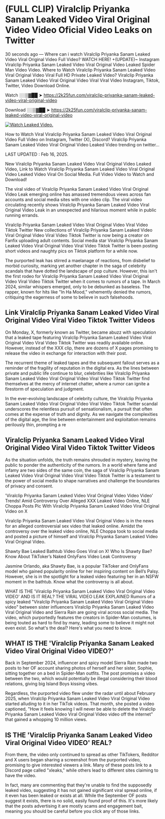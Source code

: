 # (FULL CLIP) Viralclip Priyanka Sanam Leaked Video Viral Original Video Video Oficial Video Leaks on Twitter

30 seconds ago — Where can i watch Viralclip Priyanka Sanam Leaked Video Viral Original Video Full Video? WATCH HERE! +(UPDATE)~ Instagram Viralclip Priyanka Sanam Leaked Video Viral Original Video Leaked Spider Man Video Video. Where to Watch Viralclip Priyanka Sanam Leaked Video Viral Original Video Viral Full HD Private Leaked Video? Viralclip Priyanka Sanam Leaked Video Viral Original Video Viral Viral Video Instagram, Tiktok, Twitter, Video Download Online.

Watch ░░▒▓██ ➤ https://2k25fun.com/viralclip-priyanka-sanam-leaked-video-viral-original-video

Download ░░▒▓██ ➤ https://2k25fun.com/viralclip-priyanka-sanam-leaked-video-viral-original-video

[![Watch Leaked Video.](https://miro.medium.com/v2/resize:fit:828/format:webp/1*cilzJN44JGOrTw9NJCrNHA.gif "Watch Leaked Video")](https://2k25fun.com/viralclip-priyanka-sanam-leaked-video-viral-original-video)

How to Watch Viral Viralclip Priyanka Sanam Leaked Video Viral Original Video Full Video on Instagram, Twitter (X), Discord? Viralclip Priyanka Sanam Leaked Video Viral Original Video Leaked Video trending on twitter...

LAST UPDATED : Feb 16, 2025.

New Viralclip Priyanka Sanam Leaked Video Viral Original Video Leaked Video, Link to Watch Viralclip Priyanka Sanam Leaked Video Viral Original Video Leaked Video Viral On Social Media. Full Video Video to Watch and Download!

The viral video of Viralclip Priyanka Sanam Leaked Video Viral Original Video Leak emerging online has amassed tremendous views across fan accounts and social media sites with one video clip. The viral video circulating recently shows Viralclip Priyanka Sanam Leaked Video Viral Original Video Leak in an unexpected and hilarious moment while in public running errands.

Viralclip Priyanka Sanam Leaked Video Viral Original Video Viral Video Tiktok Twitter New collections of Viralclip Priyanka Sanam Leaked Video Viral Original Video Viral Video Tiktok Twitter is now being a creator on Fanfix uploading adult contents. Social media star Viralclip Priyanka Sanam Leaked Video Viral Original Video Viral Video Tiktok Twitter is been posting short videos and naughty pics on Tiktok platform for a while now.

The purported leak has stirred a maelanage of reactions, from disbelief to morbid curiosity, marking yet another chapter in the saga of celebrity scandals that have dotted the landscape of pop culture. However, this isn't the first rodeo for Viralclip Priyanka Sanam Leaked Video Viral Original Video Viral Video Tiktok Twitter when it comes to rumors of a tape. In March 2024, similar whispers emerged, only to be debunked as baseless. The rapper, known for hits like "In Ha Mood," vehemently denied the rumors, critiquing the eagerness of some to believe in such falsehoods.

## Link Viralclip Priyanka Sanam Leaked Video Viral Original Video Viral Video Tiktok Twitter Videos

On Monday, X, formerly known as Twitter, became abuzz with speculation that a leaked tape featuring Viralclip Priyanka Sanam Leaked Video Viral Original Video Viral Video Tiktok Twitter was readily available online. However, instead of the XXX clip, there are dozens of X pages promising to release the video in exchange for interaction with their post.

The recurrent theme of leaked tapes and the subsequent fallout serves as a reminder of the fragility of reputation in the digital era. As the lines between private and public life continue to blur, celebrities like Viralclip Priyanka Sanam Leaked Video Viral Original Video Viral Video Tiktok Twitter find themselves at the mercy of internet chatter, where a rumor can ignite a firestorm of speculation and judgment.

In the ever-evolving landscape of celebrity culture, the Viralclip Priyanka Sanam Leaked Video Viral Original Video Viral Video Tiktok Twitter scandal underscores the relentless pursuit of sensationalism, a pursuit that often comes at the expense of truth and dignity. As we navigate the complexities of the digital age, the line between entertainment and exploitation remains perilously thin, prompting a re

##  Viralclip Priyanka Sanam Leaked Video Viral Original Video Viral Video Tiktok Twitter Videos

As the situation unfolds, the truth remains shrouded in mystery, leaving the public to ponder the authenticity of the rumors. In a world where fame and infamy are two sides of the same coin, the saga of Viralclip Priyanka Sanam Leaked Video Viral Original Video Viral Video Tiktok Twitter is a testament to the power of social media to shape narratives and challenge the boundaries of privacy and consent.

'Viralclip Priyanka Sanam Leaked Video Viral Original Video Video Video' Trends! Amid Controversy Over Alleged XXX Leaked Video Online, NLE Choppa Posts Pic With Viralclip Priyanka Sanam Leaked Video Viral Original Video on X

Viralclip Priyanka Sanam Leaked Video Viral Original Video is in the news for an alleged controversial sex video that leaked online. Amidst the controversy over the leaked video online, NLE Choppa took to social media and posted a picture of himself and Viralclip Priyanka Sanam Leaked Video Viral Original Video.

Shawty Bae Leaked Bathtub Video Goes Viral on X! Who Is Shawty Bae? Know About TikToker’s Naked OnlyFans Video Leak Controversy

Jasmine Orlando, aka Shawty Bae, is a popular TikToker and OnlyFans model who gained popularity online for her inspiring content on Bell’s Palsy. However, she is in the spotlight for a leaked video featuring her in an NSFW moment in the bathtub. Know what the controversy is all about.

WHAT IS THE 'Viralclip Priyanka Sanam Leaked Video Viral Original Video VIDEO' AND IS IT REAL? THE VIRAL VIDEO LEAK EXPLAINED Rumors of a spicy leaked "Viralclip Priyanka Sanam Leaked Video Viral Original Video video" between sister influencers Viralclip Priyanka Sanam Leaked Video Viral Original Video and Sierra Rain are going viral across social media. The video, which purportedly features the creators in Spider-Man costumes, is being touted as hard to find by many, leading some to believe it might not even exist. So what's the deal? Here's what you need to know.

## WHAT IS THE 'Viralclip Priyanka Sanam Leaked Video Viral Original Video VIDEO?'

Back in September 2024, influencer and spicy model Sierra Rain made two posts to her OF account sharing photos of herself and her sister, Sophie, sitting together on a bed in Spider-Man outfits. The post promises a video between the two, which would potentially be illegal considering their blood relations, giving big Island Boys kissing vibes.

Regardless, the purported video flew under the radar until about February 2025, when Viralclip Priyanka Sanam Leaked Video Viral Original Video started alluding to it in her TikTok videos. That month, she posted a video captioned, "How it feels knowing I will never be able to delete the Viralclip Priyanka Sanam Leaked Video Viral Original Video video off the internet" that gained a whopping 10 million views.

## IS THE 'Viralclip Priyanka Sanam Leaked Video Viral Original Video VIDEO' REAL?

From there, the video only continued to spread as other TikTokers, Redditor and X users began sharing a screenshot from the purported video, promising to give interested viewers a link. Many of these posts link to a Discord page called "xleaks," while others lead to different sites claiming to have the video.

In fact, many are commenting that they're unable to find the supposedly leaked video, suggesting it has not gained significant viral spread online, if it even has been leaked or exists at all. While the September OF posts suggest it exists, there is no solid, easily found proof of this. It's more likely that the posts advertising it are mostly scams and engagement bait, meaning you should be careful before you click any of those links.